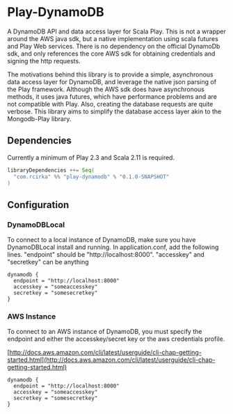 Play-DynamoDB
=============

A DynamoDB API and data access layer for Scala Play. This is not a wrapper around the AWS java sdk, but a native implementation using scala futures and Play Web services. There is no dependency on the official DynamoDb sdk, and only references the core AWS sdk for obtaining credentials and signing the http requests.

The motivations behind this library is to provide a simple, asynchronous data access layer for DynamoDB, and leverage the native json parsing of the Play framework. Although the AWS sdk does have asynchronous methods, it uses java futures, which have performance problems and are not compatible with Play. Also, creating the database requests are quite verbose. This library aims to simplify the database access layer akin to the Mongodb-Play library.

## Dependencies
Currently a minimum of Play 2.3 and Scala 2.11 is required.

```scala
libraryDependencies ++= Seq(
  "com.rcirka" %% "play-dynamodb" % "0.1.0-SNAPSHOT"
)
```

## Configuration

### DynamoDBLocal

To connect to a local instance of DynamoDB, make sure you have DynamoDBLocal install and running. In application.conf, add the following lines. "endpoint" should be "http://localhost:8000". "accesskey" and "secretkey" can be anything

```
dynamodb {
  endpoint = "http://localhost:8000"
  accesskey = "someaccesskey"
  secretkey = "somesecretkey"
}
```
### AWS Instance
To connect to an AWS instance of DynamoDB, you must specify the endpoint and either the accesskey/secret key or the aws credentials profile. 

[http://docs.aws.amazon.com/cli/latest/userguide/cli-chap-getting-started.html](http://docs.aws.amazon.com/cli/latest/userguide/cli-chap-getting-started.html)


```
dynamodb {
  endpoint = "http://localhost:8000"
  accesskey = "someaccesskey"
  secretkey = "somesecretkey"
}
```



